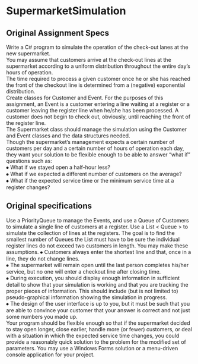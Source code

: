 # SupermarketSimulation

## Original Assignment Specs

Write a C# program to simulate the operation of the check-out lanes at the new supermarket.  
You may assume that customers arrive at the check-out lines at the supermarket according to a uniform distribution throughout the entire day’s hours of operation.  
The time required to process a given customer once he or she has reached the front of the checkout line is determined from a (negative) exponential distribution.  
Create classes for Customer and Event.  For the purposes of this assignment, an Event is a customer entering a line waiting at a register or a customer leaving the register line when he/she has been processed.  A customer does not begin to check out, obviously, until reaching the front of the register line.  
The Supermarket class should manage the simulation using the Customer and Event classes and the data structures needed.  
Though the supermarket’s management expects a certain number of customers per day and a certain number of hours of operation each day, they want your solution to be flexible enough to be able to answer “what if” questions such as: <br/>
⦁	What if we stayed open a half-hour less? <br/>
⦁	What if we expected a different number of customers on the average? <br/>
⦁	What if the expected service time or the minimum service time at a register changes? <br/>

## Original specifications

Use a PriorityQueue to manage the Events, and use a Queue of Customers to simulate a single line of customers at a register.  Use a List < Queue <Customer> > to simulate the collection of lines at the registers.  The goal is to find the smallest number of Queues the List must have to be sure the individual register lines do not exceed two customers in length.  You may make these assumptions.
⦁	Customers always enter the shortest line and that, once in a line, they do not change lines.  <br/>
⦁	The supermarket will remain open until the last person completes his/her service, but no one will enter a checkout line after closing time.  <br/>
⦁	During execution, you should display enough information in sufficient detail to show that your simulation is working and that you are tracking the proper pieces of information.  This should include (but is not limited to) pseudo-graphical information showing the simulation in progress.  <br/>
⦁	The design of the user interface is up to you, but it must be such that you are able to convince your customer that your answer is correct and not just some numbers you made up. <br/>
Your program should be flexible enough so that if the supermarket decided to stay open longer, close earlier, handle more (or fewer) customers, or deal with a situation in which the expected service time changes, you could provide a reasonably quick solution to the problem for the modified set of parameters.  You may use a Windows Forms solution or a menu-driven console application for your project.
